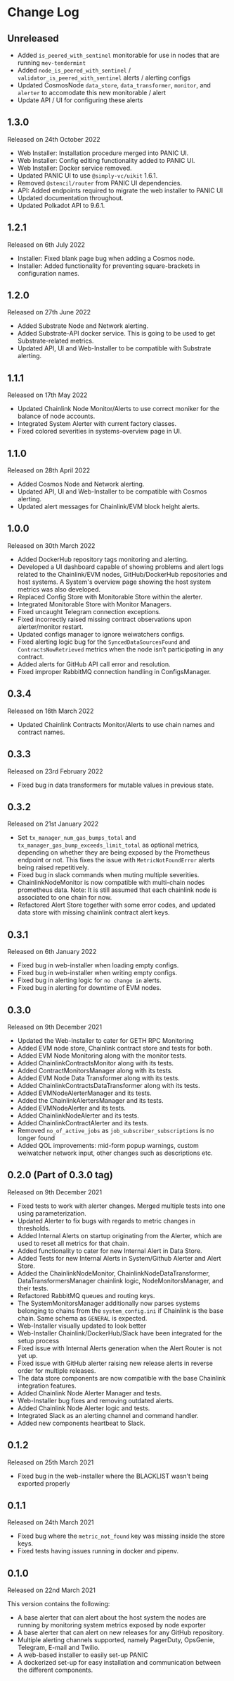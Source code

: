 # Change Log

## Unreleased
 - Added `is_peered_with_sentinel` monitorable for use in nodes that are running `mev-tendermint`
 - Added `node_is_peered_with_sentinel` / `validator_is_peered_with_sentinel` alerts / alerting configs
- Updated CosmosNode `data_store`, `data_transformer`, `monitor`, and `alerter` to accomodate this new monitorable / alert
 - Update API / UI for configuring these alerts

## 1.3.0

Released on 24th October 2022

- Web Installer: Installation procedure merged into PANIC UI.
- Web Installer: Config editing functionality added to PANIC UI.
- Web Installer: Docker service removed.
- Updated PANIC UI to use `@simply-vc/uikit` 1.6.1.
- Removed `@stencil/router` from PANIC UI dependencies.
- API: Added endpoints required to migrate the web installer to PANIC UI
- Updated documentation throughout.
- Updated Polkadot API to 9.6.1.

## 1.2.1
Released on 6th July 2022

- Installer: Fixed blank page bug when adding a Cosmos node.
- Installer: Added functionality for preventing square-brackets in configuration names.

## 1.2.0
Released on 27th June 2022

- Added Substrate Node and Network alerting.
- Added Substrate-API docker service. This is going to be used to get Substrate-related metrics.
- Updated API, UI and Web-Installer to be compatible with Substrate alerting.

## 1.1.1
Released on 17th May 2022

- Updated Chainlink Node Monitor/Alerts to use correct moniker for the balance of node accounts.
- Integrated System Alerter with current factory classes.
- Fixed colored severities in systems-overview page in UI.

## 1.1.0

Released on 28th April 2022

- Added Cosmos Node and Network alerting.
- Updated API, UI and Web-Installer to be compatible with Cosmos alerting.
- Updated alert messages for Chainlink/EVM block height alerts.

## 1.0.0

Released on 30th March 2022

- Added DockerHub repository tags monitoring and alerting.
- Developed a UI dashboard capable of showing problems and alert logs related to the Chainlink/EVM nodes, GitHub/DockerHub repositories and host systems. A System's overview page showing the host system metrics was also developed.
- Replaced Config Store with Monitorable Store within the alerter.
- Integrated Monitorable Store with Monitor Managers.
- Fixed uncaught Telegram connection exceptions.
- Fixed incorrectly raised missing contract observations upon alerter/monitor restart.
- Updated configs manager to ignore weiwatchers configs.
- Fixed alerting logic bug for the `SyncedDataSourcesFound` and `ContractsNowRetrieved` metrics when the node isn't participating in any contract.
- Added alerts for GitHub API call error and resolution.
- Fixed improper RabbitMQ connection handling in ConfigsManager.

## 0.3.4

Released on 16th March 2022

- Updated Chainlink Contracts Monitor/Alerts to use chain names and contract names.

## 0.3.3

Released on 23rd February 2022

- Fixed bug in data transformers for mutable values in previous state.

## 0.3.2

Released on 21st January 2022

- Set `tx_manager_num_gas_bumps_total` and `tx_manager_gas_bump_exceeds_limit_total` as optional metrics, depending on whether they are being exposed by the Prometheus endpoint or not. This fixes the issue with `MetricNotFoundError` alerts being raised repetitively.
- Fixed bug in slack commands when muting multiple severities.
- ChainlinkNodeMonitor is now compatible with multi-chain nodes prometheus data. Note: It is still assumed that each chainlink node is associated to one chain for now.
- Refactored Alert Store together with some error codes, and updated data store with missing chainlink contract alert keys.

## 0.3.1

Released on 6th January 2022

- Fixed bug in web-installer when loading empty configs.
- Fixed bug in web-installer when writing empty configs.
- Fixed bug in alerting logic for `no change in` alerts.
- Fixed bug in alerting for downtime of EVM nodes.

## 0.3.0

Released on 9th December 2021

- Updated the Web-Installer to cater for GETH RPC Monitoring
- Added EVM node store, Chainlink contract store and tests for both.
- Added EVM Node Monitoring along with the monitor tests.
- Added ChainlinkContractsMonitor along with its tests.
- Added ContractMonitorsManager along with its tests.
- Added EVM Node Data Transformer along with its tests.
- Added ChainlinkContractsDataTransformer along with its tests.
- Added EVMNodeAlerterManager and its tests.
- Added the ChainlinkAlertersManager and its tests.
- Added EVMNodeAlerter and its tests.
- Added ChainlinkNodeAlerter and its tests.
- Added ChainlinkContractAlerter and its tests.
- Removed `no_of_active_jobs` as `job_subscriber_subscriptions` is no longer found
- Added QOL improvements: mid-form popup warnings, custom weiwatcher network input, other changes such as descriptions etc.

## 0.2.0 (Part of 0.3.0 tag)

Released on 9th December 2021

- Fixed tests to work with alerter changes. Merged multiple tests into one using parameterization.
- Updated Alerter to fix bugs with regards to metric changes in thresholds.
- Added Internal Alerts on startup originating from the Alerter, which are used to reset all metrics for that chain.
- Added functionality to cater for new Internal Alert in Data Store.
- Added Tests for new Internal Alerts in System/Github Alerter and Alert Store.
- Added the ChainlinkNodeMonitor, ChainlinkNodeDataTransformer, DataTransformersManager chainlink logic, NodeMonitorsManager, and their tests.
- Refactored RabbitMQ queues and routing keys.
- The SystemMonitorsManager additionally now parses systems belonging to chains from the `system_config.ini` if Chainlink is the base chain. Same schema as `GENERAL` is expected.
- Web-Installer visually updated to look better
- Web-Installer Chainlink/DockerHub/Slack have been integrated for the setup process
- Fixed issue with Internal Alerts generation when the Alert Router is not yet up.
- Fixed issue with GitHub alerter raising new release alerts in reverse order for multiple releases.
- The data store components are now compatible with the base Chainlink integration features.
- Added Chainlink Node Alerter Manager and tests.
- Web-Installer bug fixes and removing outdated alerts.
- Added Chainlink Node Alerter logic and tests.
- Integrated Slack as an alerting channel and command handler.
- Added new components heartbeat to Slack.

## 0.1.2

Released on 25th March 2021

- Fixed bug in the web-installer where the BLACKLIST wasn't being exported properly

## 0.1.1

Released on 24th March 2021

- Fixed bug where the `metric_not_found` key was missing inside the store keys.
- Fixed tests having issues running in docker and pipenv.

## 0.1.0

Released on 22nd March 2021

This version contains the following:
* A base alerter that can alert about the host system the nodes are running by monitoring system metrics exposed by node exporter
* A base alerter that can alert on new releases for any GitHub repository.
* Multiple alerting channels supported, namely PagerDuty, OpsGenie, Telegram, E-mail and Twilio.
* A web-based installer to easily set-up PANIC
* A dockerized set-up for easy installation and communication between the different components.
